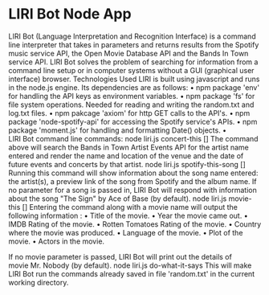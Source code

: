 # LIRI Bot Node App
LIRI Bot (Language Interpretation and Recognition Interface) is a command line interpreter that takes in parameters and returns results from the Spotify music service API, the Open Movie Database API and the Bands In Town service API. LIRI Bot solves the problem of searching for information from a command line setup or in computer systems without a GUI (graphical user interface) browser.
Technologies Used
LIRI is built using javascript and runs in the node.js engine. Its dependencies are as follows:
	•	npm package 'env' for handling the API keys as environment variables.
	•	npm package 'fs' for file system operations. Needed for reading and writing the random.txt and log.txt files.
	•	npm pakcage 'axiom' for http GET calls to the API's.
	•	npm package 'node-spotify-api' for accessing the Spotify service's APIs.
	•	npm package 'moment.js' for handling and formatting Date() objects.
	•	
LIRI Bot command line commands:
node liri.js concert-this [<artist name>]
The command above will search the Bands in Town Artist Events API for the artist name entered and render the name and location of the venue and the date of future events and concerts by that artist.
node liri.js spotify-this-song [<song name>]
Running this command will show information about the song name entered: the artist(s), a preview link of the song from Spotify and the album name. If no parameter for a song is passed in, LIRI Bot will respond with information about the song "The Sign" by Ace of Base (by default). 
node liri.js movie-this [<movie name>]
Entering the command along with a movie name will output the following information :
	•	Title of the movie.
	•	Year the movie came out.
	•	IMDB Rating of the movie.
	•	Rotten Tomatoes Rating of the movie.
	•	Country where the movie was produced.
	•	Language of the movie.
	•	Plot of the movie.
	•	Actors in the movie.

If no movie parameter is passed, LIRI Bot will print out the details of movie Mr. Nobody (by default). 
node liri.js do-what-it-says 
This will make LIRI Bot run the commands already saved in file 'random.txt' in the current working directory.
